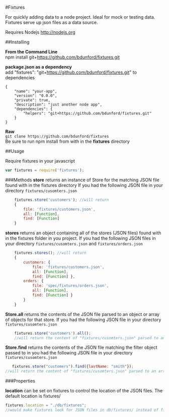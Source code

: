 #Fixtures

For quickly adding data to a node project. Ideal for mock or testing data.  Fixtures serve up json files as a data source.

Requires Nodejs http://nodejs.org


##Installing

__From the Command Line__<br />
npm install git+https://github.com/bdunford/fixtures.git

__package.json as a dependency__<br />
add "fixtures": "git+https://github.com/bdunford/fixtures.git" to dependencies <br />
```
{
    "name": "your-app",
    "version": "0.0.0",
    "private": true,
    "description": "just another node app",
    "dependencies": {
        "helpers": "git+https://github.com/bdunford/fixtures.git"
    }
}

```
__Raw__<br />
```git clone https://github.com/bdunford/fixtures```
<br />
Be sure to run npm install from with in the __fixtures__ directory


##Usage

Require fixtures in your javascript

```javascript
var fixtures = require('fixtures');

```

###Methods
__store__ returns an instance of Store for the matching JSON file found with in the fixtures directory If you had the following JSON file in your directory ```fixtures/cusomters.json```
```javascript
    fixtures.store('customers'); //will return
    {
        file: 'fixtures/customers.json',
        all: [Function],
        find: [Function]
    }
```
__stores__ returns an object containing all of the stores (JSON files) found with in the fixtures folder in you project.  If you had the following JSON files in your directory ```fixtures/cusomters.json``` and ```fixtures/orders.json```
```javascript
    fixtures.stores(); //will return
    {
        customers: {
            file: 'fixtures/customers.json',
            all: [Function],
            find: [Function] },
        orders: {
            file: 'spec/fixtures/orders.json',
            all: [Function],
            find: [Function] }
        }
    }
```

__Store.all__ returns the contents of the JSON file parsed to an object or array of objects for that store. If you had the following JSON file in your directory ```fixtures/cusomters.json```
```javascript
    fixtures.store('customers').all();
    //will return the content of "fixtures/cusomters.json" parsed to an array of objects
```

__Store.find__ returns the contents of the JSON file matching the filter object passed to in you had the following JSON file in your directory ```fixtures/cusomters.json```
```javascript
   fixtures.store("customers").find({lastName: "smith"});
//will return the content of "fixtures/cusomters.json" parsed to an array where the customers had a lastName of smith.
```
###Properties

__location__ can be set on fixtures to control the location of the JSON files. The default location is fixtures/
```javascript
fixtures.location = "./db/fixtures";
//would make fixtures look for JSON files in db/fixtures/ instead of fixtures/
```
